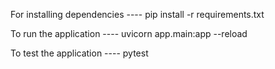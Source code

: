 For installing dependencies ----     pip install -r requirements.txt

To run the application   ----        uvicorn app.main:app --reload

To test the application ----         pytest




